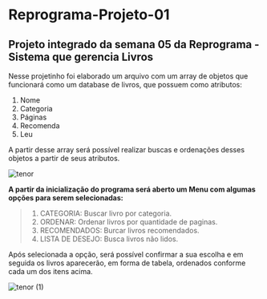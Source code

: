 # Reprograma-Projeto-01

## Projeto integrado da semana 05 da Reprograma - Sistema que gerencia Livros


Nesse projetinho foi elaborado um arquivo com um array de objetos que funcionará como um database de livros, que possuem como atributos:


1. Nome
2. Categoria
3. Páginas
4. Recomenda
5. Leu


A partir desse array será possível realizar buscas e ordenações desses objetos a partir de seus atributos.


![tenor](https://user-images.githubusercontent.com/83047619/165827234-9f070d42-9dd5-435f-ace2-417783ce2e8f.gif)


**A partir da inicialização do programa será aberto um Menu com algumas opções para serem selecionadas:**


> 1. CATEGORIA: Buscar livro por categoria.
> 2. ORDENAR: Ordenar livros por quantidade de paginas.
> 3. RECOMENDADOS: Burcar livros recomendados.
> 4. LISTA DE DESEJO: Busca livros não lidos.


Após selecionada a opção, será possível confirmar a sua escolha e em seguida os livros aparecerão, em forma de tabela, ordenados conforme cada um dos itens acima.


![tenor (1)](https://user-images.githubusercontent.com/83047619/165828459-c9f1b269-3504-4fd7-8114-1dbf3520cf3f.gif)


